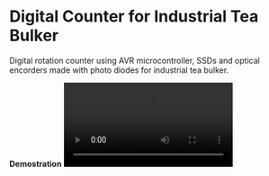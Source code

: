 # Digital Counter for Industrial Tea Bulker

Digital rotation counter using AVR microcontroller, SSDs and optical encorders made with photo diodes for industrial tea bulker.

**Demostration**
<video src='https://user-images.githubusercontent.com/81417619/200180186-50bec304-0fc6-4781-81ef-d2208f51a5d3.mp4'/>




